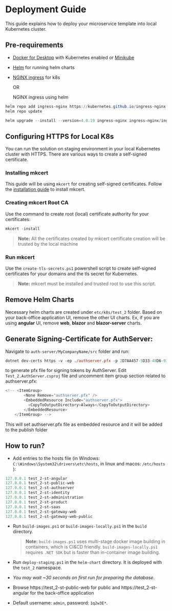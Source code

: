# Deployment Guide

This guide explains how to deploy your microservice template into local Kubernetes cluster.

 ## Pre-requirements

* [Docker for Desktop](https://www.docker.com/products/docker-desktop/) with Kubernetes enabled or [Minikube](https://minikube.sigs.k8s.io/docs/start/)
* [Helm](https://helm.sh/docs/intro/install/) for running helm charts
* [NGINX ingress](https://kubernetes.github.io/ingress-nginx/deploy/) for k8s

    OR

    NGINX ingress using helm
```powershell
helm repo add ingress-nginx https://kubernetes.github.io/ingress-nginx
helm repo update

helm upgrade --install --version=4.0.19 ingress-nginx ingress-nginx/ingress-nginx
```
## Configuring HTTPS for Local K8s 

You can run the solution on staging environment in your local Kubernetes cluster with HTTPS. There are various ways to create a self-signed certificate. 

### Installing mkcert
This guide will be using `mkcert` for creating self-signed certificates. Follow the [installation guide](https://github.com/FiloSottile/mkcert#installation) to install mkcert.

### Creating mkcert Root CA
Use the command to create root (local) certificate authority for your certificates:
```powershell
mkcert -install
```

> **Note:** All the certificates created by mkcert certificate creation will be trusted by the local machine

### Run mkcert

Use the `create-tls-secrets.ps1` powershell script to create self-signed certificates for your domains and the tls secret for Kubernetes.

> **Note:** mkcert must be installed and trusted root to use this script.

## Remove Helm Charts

Necessary helm charts are created under `etc/k8s/test_2` folder. Based on your back-office application UI, remove the other UI charts. Ex, if you are using **angular** UI, remove **web**, **blazor** and **blazor-server** charts.

## Generate Signing-Certificate for AuthServer:
Navigate to `auth-server/MyCompanyName/src` folder and run:
```ps
dotnet dev-certs https -v -ep ./authserver.pfx -p 2D7AA457-5D33-48D6-936F-C48E5EF468ED
``` 
to generate pfx file for signing tokens by AuthServer. Edit `Test_2.AuthServer.csproj` file and uncomment item group section related to authserver.pfx:
```cs
<!-- <ItemGroup>
        <None Remove="authserver.pfx" />
        <EmbeddedResource Include="authserver.pfx">
          <CopyToOutputDirectory>Always</CopyToOutputDirectory>
        </EmbeddedResource>
    </ItemGroup> -->
```
This will set authserver.pfx file as embedded resource and it will be added to the publish folder

## How to run?

* Add entries to the hosts file (in Windows: `C:\Windows\System32\drivers\etc\hosts`, in linux and macos: `/etc/hosts` ):

````powershell
127.0.0.1 test_2-st-angular
127.0.0.1 test_2-st-public-web
127.0.0.1 test_2-st-authserver
127.0.0.1 test_2-st-identity
127.0.0.1 test_2-st-administration
127.0.0.1 test_2-st-product
127.0.0.1 test_2-st-saas
127.0.0.1 test_2-st-gateway-web
127.0.0.1 test_2-st-gateway-web-public
````

* Run `build-images.ps1` or `build-images-locally.ps1` in the `build` directory.

  > **Note:** `build-images.ps1` uses multi-stage docker image building in containers, which is CI&CD friendly. `build-images-locally.ps1` requires `.NET SDK` but is faster than in-container image building.

* Run `deploy-staging.ps1` in the `helm-chart` directory. It is deployed with the `test_2` namespace.

* *You may wait ~30 seconds on first run for preparing the database*.

* Browse https://test_2-st-public-web for public and
   https://test_2-st-angular for the back-office application
* Default username: `admin`, password: `1q2w3E*`.
